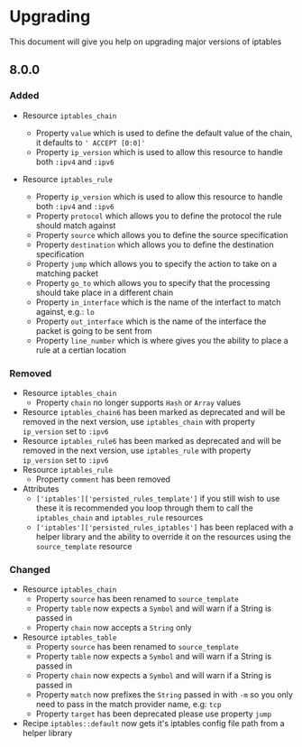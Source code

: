 # Upgrading

This document will give you help on upgrading major versions of iptables

## 8.0.0

### Added

- Resource `iptables_chain`
  - Property `value` which is used to define the default value of the chain, it defaults to `' ACCEPT [0:0]'`
  - Property `ip_version` which is used to allow this resource to handle both `:ipv4` and `:ipv6`

- Resource `iptables_rule`
  - Property `ip_version` which is used to allow this resource to handle both `:ipv4` and `:ipv6`
  - Property `protocol` which allows you to define the protocol the rule should match against
  - Property `source` which allows you to define the source specification
  - Property `destination` which allows you to define the destination specification
  - Property `jump` which allows you to specify the action to take on a matching packet
  - Property `go_to` which allows you to specify that the processing should take place in a different chain
  - Property `in_interface` which is the name of the interfact to match against, e.g.: `lo`
  - Property `out_interface` which is the name of the interface the packet is going to be sent from
  - Property `line_number` which is where gives you the ability to place a rule at a certian location

### Removed

- Resource `iptables_chain`
  - Property `chain` no longer supports `Hash` or `Array` values
- Resource `iptables_chain6` has been marked as deprecated and will be removed in the next version, use `iptables_chain` with property `ip_version` set to `:ipv6`
- Resource `iptables_rule6` has been marked as deprecated and will be removed in the next version, use `iptables_rule` with property `ip_version` set to `:ipv6`
- Resource `iptables_rule`
  - Property `comment` has been removed
- Attributes
  - `['iptables']['persisted_rules_template']` if you still wish to use these it is recommended you loop through them to call the `iptables_chain` and `iptables_rule` resources
  -   `['iptables']['persisted_rules_iptables']` has been replaced with a helper library and the ability to override it on the resources using the `source_template` resource

### Changed

- Resource `iptables_chain`
  - Property `source` has been renamed to `source_template`
  - Property `table` now expects a `Symbol` and will warn if a String is passed in
  - Property `chain` now accepts a `String` only
- Resource `iptables_table`
  - Property `source` has been renamed to `source_template`
  - Property `table` now expects a `Symbol` and will warn if a String is passed in
  - Property `chain` now expects a `Symbol` and will warn if a String is passed in
  - Property `match` now prefixes the `String` passed in with `-m` so you only need to pass in the match provider name, e.g: `tcp`
  - Property `target` has been deprecated please use property `jump`
- Recipe `iptables::default` now gets it's iptables config file path from a helper library
